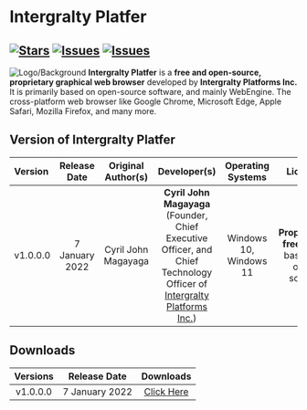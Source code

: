 # Intergralty Platfer
[![Stars](https://img.shields.io/github/downloads/Platfer/Platfer/latest/total?logo=Intergralty&style=for-the-badge)](https://github.com/Platfer/Platfer) [![Issues](https://img.shields.io/github/issues/Platfer/Platfer?style=for-the-badge)](https://github.com/Platfer/Platfer) [![Issues](https://img.shields.io/github/v/release/Platfer/Platfer?style=for-the-badge)](https://github.com/Platfer/Platfer) 
-----------------------------------------------------------------------------------------------------------------------------------------------------------------------------------
![Logo/Background](https://github.com/Platfer/Platfer/blob/main/Platfer.png)
**Intergralty Platfer** is a **free and open-source, proprietary graphical web browser** developed by **Intergralty Platforms Inc.** It is primarily based on open-source software, and mainly WebEngine. The cross-platform web browser like Google Chrome, Microsoft Edge, Apple Safari, Mozilla Firefox, and many more.

## Version of Intergralty Platfer
| **Version** | **Release Date** | **Original Author(s)** | **Developer(s)** |  **Operating Systems** | **License** |
|:------------|:-----------------:|:-------------------:|:-------------------:|:-------------------:|:--------------:|
| v1.0.0.0 | 7 January 2022 | Cyril John Magayaga | **Cyril John Magayaga** (Founder, Chief Executive Officer, and Chief Technology Officer of [Intergralty Platforms Inc.](https://github.com/intergralty)) | Windows 10, Windows 11 | **Proprietary freeware**, based on open source |

## Downloads
| **Versions** | **Release Date** | **Downloads** | 
|:-:|:-:|:-:|
| v1.0.0.0 | 7 January 2022 | [Click Here](https://github.com/Platfer/Platfer/releases/download/v1.0.0.0-Platfer/Platfer.exe)
